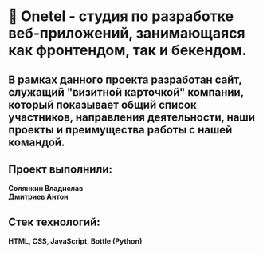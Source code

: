 # 📒 Onetel - студия по разработке веб-приложений, занимающаяся как фронтендом, так и бекендом.

## В рамках данного проекта разработан сайт, служащий "визитной карточкой" компании, который показывает общий список участников, направления деятельности, наши проекты и преимущества работы с нашей командой.

## Проект выполнили:
**Солянкин Владислав**  
**Дмитриев Антон**

## Стек технологий:
**HTML, CSS, JavaScript, Bottle (Python)**
